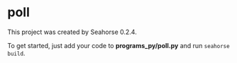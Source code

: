 # poll

This project was created by Seahorse 0.2.4.

To get started, just add your code to **programs_py/poll.py** and run `seahorse build`.

